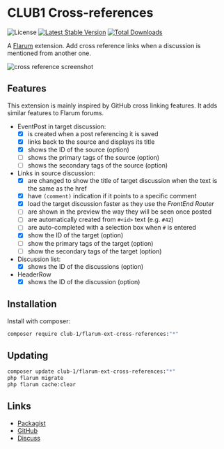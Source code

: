 # CLUB1 Cross-references

![License](https://img.shields.io/badge/license-AGPL--3.0--or--later-blue) [![Latest Stable Version](https://img.shields.io/packagist/v/club-1/flarum-ext-cross-references.svg)](https://packagist.org/packages/club-1/flarum-ext-cross-references) [![Total Downloads](https://img.shields.io/packagist/dt/club-1/flarum-ext-cross-references.svg)](https://packagist.org/packages/club-1/flarum-ext-cross-references)

A [Flarum](http://flarum.org) extension. Add cross reference links when a discussion is mentioned from another one.

![cross reference screenshot](https://static.club1.fr/nicolas/flarum-ext-cross-references.png)

## Features

This extension is mainly inspired by GitHub cross linking features.
It adds similar features to Flarum forums.

- EventPost in target discussion:
  - [x] is created when a post referencing it is saved
  - [x] links back to the source and displays its title
  - [x] shows the ID of the source (option)
  - [ ] shows the primary tags of the source (option)
  - [ ] shows the secondary tags of the source (option)
- Links in source discussion:
  - [x] are changed to show the title of target discussion when the text is the same as the href
  - [x] have `(comment)` indication if it points to a specific comment
  - [x] load the target discussion faster as they use the _FrontEnd Router_
  - [ ] are shown in the preview the way they will be seen once posted
  - [ ] are automatically created from `#<id>` text (e.g. `#42`)
  - [ ] are auto-completed with a selection box when `#` is entered
  - [x] show the ID of the target (option)
  - [ ] show the primary tags of the target (option)
  - [ ] show the secondary tags of the target (option)
- Discussion list:
  - [x] shows the ID of the discussions (option)
- HeaderRow
  - [x] shows the ID of the discussion (option)

## Installation

Install with composer:

```sh
composer require club-1/flarum-ext-cross-references:"*"
```

## Updating

```sh
composer update club-1/flarum-ext-cross-references:"*"
php flarum migrate
php flarum cache:clear
```

## Links

- [Packagist](https://packagist.org/packages/club-1/flarum-ext-cross-references)
- [GitHub](https://github.com/club-1/flarum-ext-cross-references)
- [Discuss](https://discuss.flarum.org/d/32100)

